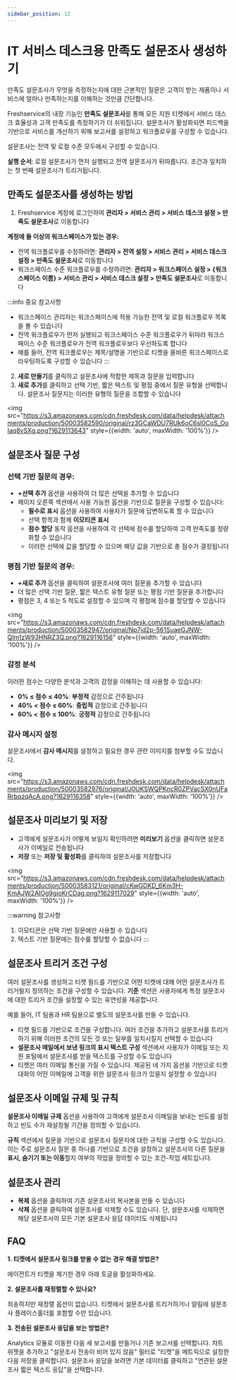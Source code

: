 ```yaml
---
sidebar_position: 12
---
```


# IT 서비스 데스크용 만족도 설문조사 생성하기

만족도 설문조사가 무엇을 측정하는지에 대한 근본적인 질문은 고객이 받는 제품이나 서비스에 얼마나 만족하는지를 이해하는 것만큼 간단합니다.

Freshservice의 내장 기능인 **만족도 설문조사**를 통해 모든 지원 티켓에서 서비스 데스크 효율성과 고객 만족도를 측정하기가 더 쉬워집니다. 설문조사가 활성화되면 피드백을 기반으로 서비스를 개선하기 위해 보고서를 설정하고 워크플로우를 구성할 수 있습니다.

설문조사는 전역 및 로컬 수준 모두에서 구성할 수 있습니다.

**실행 순서**: 로컬 설문조사가 먼저 실행되고 전역 설문조사가 뒤따릅니다. 조건과 일치하는 첫 번째 설문조사가 트리거됩니다.

## 만족도 설문조사를 생성하는 방법

1. Freshservice 계정에 로그인하여 **관리자 > 서비스 관리 > 서비스 데스크 설정 > 만족도 설문조사**로 이동합니다

**계정에 둘 이상의 워크스페이스가 있는 경우:**
- 전역 워크플로우를 수정하려면: **관리자 > 전역 설정 > 서비스 관리 > 서비스 데스크 설정 > 만족도 설문조사**로 이동합니다
- 워크스페이스 수준 워크플로우를 수정하려면: **관리자 > 워크스페이스 설정 > {워크스페이스 이름} > 서비스 관리 > 서비스 데스크 설정 > 만족도 설문조사**로 이동합니다

:::info 중요 참고사항
- 워크스페이스 관리자는 워크스페이스에 적용 가능한 전역 및 로컬 워크플로우 목록을 볼 수 있습니다
- 전역 워크플로우가 먼저 실행되고 워크스페이스 수준 워크플로우가 뒤따라 워크스페이스 수준 워크플로우가 전역 워크플로우보다 우선하도록 합니다
- 예를 들어, 전역 워크플로우는 제목/설명을 기반으로 티켓을 올바른 워크스페이스로 라우팅하도록 구성할 수 있습니다
:::

2. **새로 만들기**를 클릭하고 설문조사에 적합한 제목과 질문을 입력합니다
3. **새로 추가**를 클릭하고 선택 기반, 짧은 텍스트 및 평점 중에서 질문 유형을 선택합니다. 설문조사 질문지는 이러한 유형의 질문을 조합할 수 있습니다

<img src="https://s3.amazonaws.com/cdn.freshdesk.com/data/helpdesk/attachments/production/50003582590/original/rz3GCaWDU7RUk6oC6sl0CoS_OoIaq8vSXg.png?1629113643" style={{width: 'auto', maxWidth: '100%'}} />

## 설문조사 질문 구성

### 선택 기반 질문의 경우:
- **+선택 추가** 옵션을 사용하여 더 많은 선택을 추가할 수 있습니다
- 페이지 오른쪽 섹션에서 사용 가능한 옵션을 기반으로 질문을 구성할 수 있습니다:
  - **필수로 표시** 옵션을 사용하여 사용자가 질문에 답변하도록 할 수 있습니다
  - 선택 항목과 함께 **이모티콘 표시**
  - **점수 할당** 동작 옵션을 사용하여 각 선택에 점수를 할당하여 고객 만족도를 정량화할 수 있습니다
  - 이러한 선택에 값을 할당할 수 있으며 해당 값을 기반으로 총 점수가 결정됩니다

### 평점 기반 질문의 경우:
- **+새로 추가** 옵션을 클릭하여 설문조사에 여러 질문을 추가할 수 있습니다
- 더 많은 선택 기반 질문, 짧은 텍스트 유형 질문 또는 평점 기반 질문을 추가합니다
- 평점은 3, 4 또는 5 척도로 설정할 수 있으며 각 평점에 점수를 할당할 수 있습니다

<img src="https://s3.amazonaws.com/cdn.freshdesk.com/data/helpdesk/attachments/production/50003582947/original/Np7jd2p-561SuaeGJNW-QIm1zW93HNRZ3Q.png?1629116156" style={{width: 'auto', maxWidth: '100%'}} />

### 감정 분석
이러한 점수는 다양한 분석과 고객의 감정을 이해하는 데 사용할 수 있습니다:

- **0% ≤ 점수 ≤ 40%**: **부정적** 감정으로 간주됩니다
- **40% < 점수 ≤ 60%**: **중립적** 감정으로 간주됩니다  
- **60% < 점수 ≤ 100%**: **긍정적** 감정으로 간주됩니다

### 감사 메시지 설정
설문조사에서 **감사 메시지**를 설정하고 필요한 경우 관련 이미지를 첨부할 수도 있습니다.

<img src="https://s3.amazonaws.com/cdn.freshdesk.com/data/helpdesk/attachments/production/50003582976/original/J0UKSWQPKncR0ZPVacSX0nUFaRrbqzqAcA.png?1629116358" style={{width: 'auto', maxWidth: '100%'}} />

## 설문조사 미리보기 및 저장

- 고객에게 설문조사가 어떻게 보일지 확인하려면 **미리보기** 옵션을 클릭하면 설문조사가 이메일로 전송됩니다
- **저장** 또는 **저장 및 활성화**를 클릭하여 설문조사를 저장합니다

<img src="https://s3.amazonaws.com/cdn.freshdesk.com/data/helpdesk/attachments/production/50003583121/original/cKwGDKD_6Km3H-KmAJW2AIOg9gioKrCDag.png?1629117029" style={{width: 'auto', maxWidth: '100%'}} />

:::warning 참고사항
1. 이모티콘은 선택 기반 질문에만 사용할 수 있습니다
2. 텍스트 기반 질문에는 점수를 할당할 수 없습니다
:::

## 설문조사 트리거 조건 구성

여러 설문조사를 생성하고 티켓 필드를 기반으로 어떤 티켓에 대해 어떤 설문조사가 트리거될지 정의하는 조건을 구성할 수 있습니다. **기준** 섹션은 사용자에게 특정 설문조사에 대한 트리거 조건을 설정할 수 있는 유연성을 제공합니다.

예를 들어, IT 팀용과 HR 팀용으로 별도의 설문조사를 만들 수 있습니다.

- 티켓 필드를 기반으로 조건을 구성합니다. 여러 조건을 추가하고 설문조사를 트리거하기 위해 이러한 조건의 모든 것 또는 일부를 일치시킬지 선택할 수 있습니다
- **설문조사 메일에서 보낸 링크의 표시 텍스트 구성** 섹션에서 사용자가 이메일 또는 지원 포털에서 설문조사를 받을 텍스트를 구성할 수도 있습니다
- 티켓은 여러 이메일 통신을 가질 수 있습니다. 제공된 네 가지 옵션을 기반으로 티켓 대화의 어떤 이메일에 고객을 위한 설문조사 링크가 있을지 설정할 수 있습니다

## 설문조사 이메일 규제 및 규칙

**설문조사 이메일 규제** 옵션을 사용하여 고객에게 설문조사 이메일을 보내는 빈도를 설정하고 빈도 수가 재설정될 기간을 정의할 수 있습니다.

**규칙** 섹션에서 질문을 기반으로 설문조사 질문지에 대한 규칙을 구성할 수도 있습니다. 이는 주로 설문조사 질문 중 하나를 기반으로 조건을 설정하고 설문조사의 다른 질문을 **표시, 숨기기 또는 이동**할지 여부의 작업을 정의할 수 있는 조건-작업 세트입니다.

## 설문조사 관리

- **복제** 옵션을 클릭하여 기존 설문조사의 복사본을 만들 수 있습니다
- **삭제** 옵션을 클릭하여 설문조사를 삭제할 수도 있습니다. 단, 설문조사를 삭제하면 해당 설문조사의 모든 기본 설문조사 응답 데이터도 삭제됩니다

## FAQ

**1. 티켓에서 설문조사 링크를 받을 수 없는 경우 해결 방법은?**

에이전트가 티켓을 제기한 경우 아래 토글을 활성화하세요.

**2. 설문조사를 재정렬할 수 있나요?**

죄송하지만 재정렬 옵션이 없습니다. 티켓에서 설문조사를 트리거하거나 알림에 설문조사 플레이스홀더를 포함할 수만 있습니다.

**3. 전송된 설문조사 응답을 보는 방법은?**

Analytics 모듈로 이동한 다음 새 보고서를 만들거나 기존 보고서를 선택합니다. 차트 위젯을 추가하고 "설문조사 전송이 비어 있지 않음" 필터로 "티켓"을 메트릭으로 설정한 다음 저장을 클릭합니다. 설문조사 응답을 보려면 기본 데이터를 클릭하고 "연관된 설문조사 짧은 텍스트 응답"을 선택합니다.